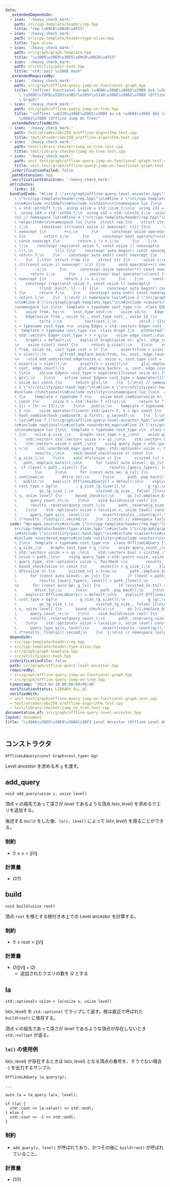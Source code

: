 ```yaml
---
data:
  _extendedDependsOn:
  - icon: ':heavy_check_mark:'
    path: src/cpp-template/header/rep.hpp
    title: "rep \u69CB\u9020\u4F53"
  - icon: ':heavy_check_mark:'
    path: src/cpp-template/header/type-alias.hpp
    title: Type alias
  - icon: ':heavy_check_mark:'
    path: src/graph/graph-template.hpp
    title: "\u30B0\u30E9\u30D5\u69CB\u9020\u4F53"
  - icon: ':heavy_check_mark:'
    path: src/utility/pair-hash.hpp
    title: "std::pair \u306E Hash"
  _extendedRequiredBy:
  - icon: ':heavy_check_mark:'
    path: src/graph/offline-query-jump-on-functional-graph.hpp
    title: "(offine) Functional Graph \u4E0A\u306E\u9802\u70B9 $v$ \u304B\u3089 $k$\
      \ \u56DE\u79FB\u52D5\u3057\u305F\u5148\u306E\u9802\u70B9 (Offline Jump On Functional\
      \ Graph)"
  - icon: ':heavy_check_mark:'
    path: src/graph/offline-query-jump-on-tree.hpp
    title: "(offine) \u6728\u306E\u30D1\u30B9 $u-v$ \u4E0A\u306E $k$ \u756A\u76EE\u306E\
      \u9802\u70B9 (Offline Jump On Tree)"
  _extendedVerifiedWith:
  - icon: ':heavy_check_mark:'
    path: test/atcoder/abc258_e/offline-algorithm.test.cpp
    title: test/atcoder/abc258_e/offline-algorithm.test.cpp
  - icon: ':heavy_check_mark:'
    path: test/library-checker/jump_on_tree.test.cpp
    title: test/library-checker/jump_on_tree.test.cpp
  - icon: ':heavy_check_mark:'
    path: unit-test/graph/offline-query-jump-on-functional-graph.test.cpp
    title: unit-test/graph/offline-query-jump-on-functional-graph.test.cpp
  _isVerificationFailed: false
  _pathExtension: hpp
  _verificationStatusIcon: ':heavy_check_mark:'
  attributes:
    links: []
  bundledCode: "#line 2 \"src/graph/offline-query-level-ancestor.hpp\"\n\n#line 2\
    \ \"src/cpp-template/header/rep.hpp\"\n\n#line 2 \"src/cpp-template/header/type-alias.hpp\"\
    \n\n#include <cstddef>\n#include <cstdint>\n\nnamespace luz {\n\n  using isize\
    \ = std::ptrdiff_t;\n  using usize = std::size_t;\n\n  using i32 = std::int32_t;\n\
    \  using i64 = std::int64_t;\n  using u32 = std::uint32_t;\n  using u64 = std::uint64_t;\n\
    \n} // namespace luz\n#line 4 \"src/cpp-template/header/rep.hpp\"\n\n#include\
    \ <algorithm>\n\nnamespace luz {\n\n  struct rep {\n    struct itr {\n      usize\
    \ i;\n      constexpr itr(const usize i) noexcept: i(i) {}\n      void operator++()\
    \ noexcept {\n        ++i;\n      }\n      constexpr usize operator*() const noexcept\
    \ {\n        return i;\n      }\n      constexpr bool operator!=(const itr x)\
    \ const noexcept {\n        return i != x.i;\n      }\n    };\n    const itr f,\
    \ l;\n    constexpr rep(const usize f, const usize l) noexcept\n        : f(std::min(f,\
    \ l)),\n          l(l) {}\n    constexpr auto begin() const noexcept {\n     \
    \ return f;\n    }\n    constexpr auto end() const noexcept {\n      return l;\n\
    \    }\n  };\n\n  struct rrep {\n    struct itr {\n      usize i;\n      constexpr\
    \ itr(const usize i) noexcept: i(i) {}\n      void operator++() noexcept {\n \
    \       --i;\n      }\n      constexpr usize operator*() const noexcept {\n  \
    \      return i;\n      }\n      constexpr bool operator!=(const itr x) const\
    \ noexcept {\n        return i != x.i;\n      }\n    };\n    const itr f, l;\n\
    \    constexpr rrep(const usize f, const usize l) noexcept\n        : f(l - 1),\n\
    \          l(std::min(f, l) - 1) {}\n    constexpr auto begin() const noexcept\
    \ {\n      return f;\n    }\n    constexpr auto end() const noexcept {\n     \
    \ return l;\n    }\n  };\n\n} // namespace luz\n#line 2 \"src/graph/graph-template.hpp\"\
    \n\n#line 4 \"src/graph/graph-template.hpp\"\n\n#include <cassert>\n#include <vector>\n\
    \nnamespace luz {\n\n  template < typename cost_type >\n  class Edge {\n   public:\n\
    \    usize from, to;\n    cost_type cost;\n    usize id;\n    Edge() = default;\n\
    \    Edge(usize from_, usize to_, cost_type cost_, usize id_)\n        : from(from_),\n\
    \          to(to_),\n          cost(cost_),\n          id(id_) {}\n  };\n\n  template\
    \ < typename cost_type >\n  using Edges = std::vector< Edge< cost_type > >;\n\n\
    \  template < typename cost_type >\n  class Graph {\n   protected:\n    std::vector<\
    \ std::vector< Edge< cost_type > > > g;\n    usize edge_count;\n\n   public:\n\
    \    Graph() = default;\n    explicit Graph(usize n): g(n), edge_count(0) {}\n\
    \n    usize size() const {\n      return g.size();\n    }\n\n    void add_directed_edge(usize\
    \ from, usize to, cost_type cost = 1) {\n      assert(from < size());\n      assert(to\
    \ < size());\n      g[from].emplace_back(from, to, cost, edge_count++);\n    }\n\
    \n    void add_undirected_edge(usize u, usize v, cost_type cost = 1) {\n     \
    \ assert(u < size());\n      assert(v < size());\n      g[u].emplace_back(u, v,\
    \ cost, edge_count);\n      g[v].emplace_back(v, u, cost, edge_count++);\n   \
    \ }\n\n    inline Edges< cost_type > &operator[](const usize &v) {\n      return\
    \ g[v];\n    }\n\n    inline const Edges< cost_type > &operator[](\n        const\
    \ usize &v) const {\n      return g[v];\n    }\n  };\n\n} // namespace luz\n#line\
    \ 2 \"src/utility/pair-hash.hpp\"\n\n#line 4 \"src/utility/pair-hash.hpp\"\n\n\
    #include <functional>\n#include <utility>\n\nnamespace luz {\n\n  class PairHash\
    \ {\n    template < typename T >\n    usize hash_combine(usize hr, const T &x)\
    \ const {\n      usize h = std::hash< T >()(x);\n      return hr ^ (h + (hr <<\
    \ 11) + (hr >> 13));\n    }\n\n   public:\n    template < typename F, typename\
    \ S >\n    usize operator()(const std::pair< F, S > &p) const {\n      return\
    \ hash_combine(hash_combine(0, p.first), p.second);\n    }\n  };\n\n} // namespace\
    \ luz\n#line 7 \"src/graph/offline-query-level-ancestor.hpp\"\n\n#line 9 \"src/graph/offline-query-level-ancestor.hpp\"\
    \n#include <optional>\n#include <unordered_map>\n#line 13 \"src/graph/offline-query-level-ancestor.hpp\"\
    \n\nnamespace luz {\n\n  template < typename cost_type >\n  class OfflineLAQuery\
    \ {\n    usize g_size_;\n    Graph< cost_type > g_;\n\n    usize query_count_;\n\
    \    std::vector< std::vector< usize > > qs_;\n\n    std::vector< bool > visited_;\n\
    \    std::vector< usize > path_;\n\n    using query_type = std::pair< usize, usize\
    \ >;\n    std::unordered_map< query_type, std::optional< usize >, PairHash >\n\
    \        results_;\n\n    void bound_check(usize v) const {\n      assert(v <\
    \ g_size_);\n    }\n\n    void dfs(usize v) {\n      visited_[v] = true;\n   \
    \   path_.emplace_back(v);\n\n      for (const auto &level: qs_[v]) {\n      \
    \  if (level < path_.size()) {\n          results_[query_type(v, level)] = path_[level];\n\
    \        }\n      }\n\n      for (const auto &e: g_[v]) {\n        if (visited_[e.to])\
    \ continue;\n        dfs(e.to);\n      }\n\n      path_.pop_back();\n    }\n\n\
    \   public:\n    explicit OfflineLAQuery() = default;\n\n    explicit OfflineLAQuery(Graph<\
    \ cost_type > &g)\n        : g_size_(g.size()),\n          g_(g),\n          query_count_(0),\n\
    \          qs_(g_size_),\n          visited_(g_size_, false) {}\n\n    void add_query(usize\
    \ v, usize level) {\n      bound_check(v);\n      qs_[v].emplace_back(level);\n\
    \      query_count_++;\n    }\n\n    void build(usize root) {\n      bound_check(root);\n\
    \      results_.reserve(query_count_);\n      path_.reserve(g_size_);\n      dfs(root);\n\
    \    }\n\n    std::optional< usize > la(usize v, usize level) const {\n      bound_check(v);\n\
    \      query_type qi(v, level);\n      assert(results_.count(qi));\n      return\
    \ (*results_.find(qi)).second;\n    }\n  };\n\n} // namespace luz\n"
  code: "#pragma once\n\n#include \"src/cpp-template/header/rep.hpp\"\n#include \"\
    src/cpp-template/header/type-alias.hpp\"\n#include \"src/graph/graph-template.hpp\"\
    \n#include \"src/utility/pair-hash.hpp\"\n\n#include <cassert>\n#include <optional>\n\
    #include <unordered_map>\n#include <utility>\n#include <vector>\n\nnamespace luz\
    \ {\n\n  template < typename cost_type >\n  class OfflineLAQuery {\n    usize\
    \ g_size_;\n    Graph< cost_type > g_;\n\n    usize query_count_;\n    std::vector<\
    \ std::vector< usize > > qs_;\n\n    std::vector< bool > visited_;\n    std::vector<\
    \ usize > path_;\n\n    using query_type = std::pair< usize, usize >;\n    std::unordered_map<\
    \ query_type, std::optional< usize >, PairHash >\n        results_;\n\n    void\
    \ bound_check(usize v) const {\n      assert(v < g_size_);\n    }\n\n    void\
    \ dfs(usize v) {\n      visited_[v] = true;\n      path_.emplace_back(v);\n\n\
    \      for (const auto &level: qs_[v]) {\n        if (level < path_.size()) {\n\
    \          results_[query_type(v, level)] = path_[level];\n        }\n      }\n\
    \n      for (const auto &e: g_[v]) {\n        if (visited_[e.to]) continue;\n\
    \        dfs(e.to);\n      }\n\n      path_.pop_back();\n    }\n\n   public:\n\
    \    explicit OfflineLAQuery() = default;\n\n    explicit OfflineLAQuery(Graph<\
    \ cost_type > &g)\n        : g_size_(g.size()),\n          g_(g),\n          query_count_(0),\n\
    \          qs_(g_size_),\n          visited_(g_size_, false) {}\n\n    void add_query(usize\
    \ v, usize level) {\n      bound_check(v);\n      qs_[v].emplace_back(level);\n\
    \      query_count_++;\n    }\n\n    void build(usize root) {\n      bound_check(root);\n\
    \      results_.reserve(query_count_);\n      path_.reserve(g_size_);\n      dfs(root);\n\
    \    }\n\n    std::optional< usize > la(usize v, usize level) const {\n      bound_check(v);\n\
    \      query_type qi(v, level);\n      assert(results_.count(qi));\n      return\
    \ (*results_.find(qi)).second;\n    }\n  };\n\n} // namespace luz\n"
  dependsOn:
  - src/cpp-template/header/rep.hpp
  - src/cpp-template/header/type-alias.hpp
  - src/graph/graph-template.hpp
  - src/utility/pair-hash.hpp
  isVerificationFile: false
  path: src/graph/offline-query-level-ancestor.hpp
  requiredBy:
  - src/graph/offline-query-jump-on-functional-graph.hpp
  - src/graph/offline-query-jump-on-tree.hpp
  timestamp: '2023-02-10 00:06:04+09:00'
  verificationStatus: LIBRARY_ALL_AC
  verifiedWith:
  - unit-test/graph/offline-query-jump-on-functional-graph.test.cpp
  - test/atcoder/abc258_e/offline-algorithm.test.cpp
  - test/library-checker/jump_on_tree.test.cpp
documentation_of: src/graph/offline-query-level-ancestor.hpp
layout: document
title: "\u30AA\u30D5\u30E9\u30A4\u30F3 Level Ancestor (Offline Level Ancestor)"
---
```


## コンストラクタ
```
OfflineLAQuery(const Graph<cost_type> &g)
```

Level ancestor を求める木 `g` を渡す。

## add_query
```
void add_query(usize v, usize level)
```

頂点 $v$ の祖先であって深さが $level$ であるような頂点 $la(v, level)$ を求めるクエリを追加する。

後述する `build` をした後、`la(v, level)` によって $la(v, level)$ を得ることができる。

### 制約
- $0 \leq v < \|V\|$

### 計算量
- $O(1)$

## build
```
void build(usize root)
```

頂点 `root` を根とする根付き木上での Level ancestor を計算する。

### 制約
- $0 \leq root < \|V\|$

### 計算量
- $O(\|V\| + Q)$
  - 追加されたクエリの数を $Q$ とする

## la
```
std::optional< usize > la(usize v, usize level)
```

$la(v, level)$ を `std::optional` でラップして返す。根は直近で呼ばれた `build(root)` に依存する。

頂点 $v$ の祖先であって深さが $level$ であるような頂点が存在しないとき `std::nullopt` が返る。

### `la()` の使用例
$la(v, level)$ が存在するときは $la(v, level)$ となる頂点の番号を、そうでない場合 `-1` を出力するサンプル

```
OfflineLAQuery la_query(g);

...

auto la = la_query.la(v, level);

if (la) {
  std::cout << la.value() << std::endl;
} else {
  std::cout << -1 << std::endl;
}
```

### 制約
- `add_query(v, level)` が呼ばれており、かつその後に `build(root)` が呼ばれていること。

### 計算量
- $O(1)$
